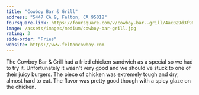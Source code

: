 ```yaml
---
title: "Cowboy Bar & Grill"
address: "5447 CA 9, Felton, CA 95018"
foursquare-link: https://foursquare.com/v/cowboy-bar--grill/4ac029d3f964a520009420e3
image: /assets/images/medium/cowboy-bar-grill.jpg
rating: 3
side-order: "Fries"
website: https://www.feltoncowboy.com
---
```


The Cowboy Bar & Grill had a fried chicken sandwich as a special so we had to try it. Unfortunately it wasn't very good
and we should've stuck to one of their juicy burgers. The piece of chicken was extremely tough and dry, almost hard to
eat. The flavor was pretty good though with a spicy glaze on the chicken.
